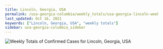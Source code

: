 ```yaml
---
title: Lincoln, Georgia, USA
permalink: /usa-georgia-columbia/weekly_totals/usa-georgia-lincoln-weekly_totals.html
last_updated: Oct 16, 2021
keywords: ["Lincoln, Georgia, USA", "weekly totals"]
sidebar: usa-georgia-columbia_sidebar
---
```


![Weekly Totals of Confirmed Cases for Lincoln, Georgia, USA](/covid_tracker/images/graphs/usa-georgia-lincoln-weekly_totals_graph.png)
